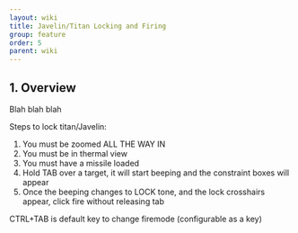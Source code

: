 ```yaml
---
layout: wiki
title: Javelin/Titan Locking and Firing
group: feature
order: 5
parent: wiki
---
```


## 1. Overview
Blah blah blah

Steps to lock titan/Javelin:

1. You must be zoomed ALL THE WAY IN
2. You must be in thermal view
3. You must have a missile loaded
4. Hold TAB over a target, it will start beeping and the constraint boxes will appear
5. Once the beeping changes to LOCK tone, and the lock crosshairs appear, click fire without releasing tab


CTRL+TAB is default key to change firemode (configurable as a key)
